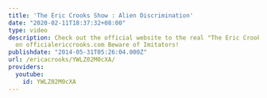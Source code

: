 ```yaml
---
title: 'The Eric Crooks Show : Alien Discrimination'
date: "2020-02-11T18:37:32+08:00"
type: video
description: Check out the official website to the real "The Eric Crooks Show" only
  on officialericcrooks.com Beware of Imitators!
publishdate: "2014-05-31T05:26:04.000Z"
url: /ericacrooks/YWLZ02M0cXA/
providers:
  youtube:
    id: YWLZ02M0cXA
---
```

